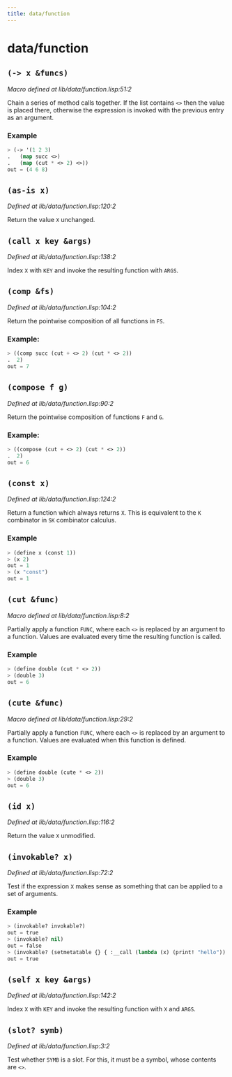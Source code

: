 ```yaml
---
title: data/function
---
```

# data/function
## `(-> x &funcs)`
*Macro defined at lib/data/function.lisp:51:2*

Chain a series of method calls together. If the list contains `<>`
then the value is placed there, otherwise the expression is invoked
with the previous entry as an argument.

### Example
```cl
> (-> '(1 2 3)
.   (map succ <>)
.   (map (cut * <> 2) <>))
out = (4 6 8)
```

## `(as-is x)`
*Defined at lib/data/function.lisp:120:2*

Return the value `X` unchanged.

## `(call x key &args)`
*Defined at lib/data/function.lisp:138:2*

Index `X` with `KEY` and invoke the resulting function with `ARGS`.

## `(comp &fs)`
*Defined at lib/data/function.lisp:104:2*

Return the pointwise composition of all functions in `FS`.

### Example:
```cl
> ((comp succ (cut + <> 2) (cut * <> 2))
.  2)
out = 7
```

## `(compose f g)`
*Defined at lib/data/function.lisp:90:2*

Return the pointwise composition of functions `F` and `G`.

### Example:
```cl
> ((compose (cut + <> 2) (cut * <> 2))
.  2)
out = 6
```

## `(const x)`
*Defined at lib/data/function.lisp:124:2*

Return a function which always returns `X`. This is equivalent to the
`K` combinator in `SK` combinator calculus.

### Example
```cl
> (define x (const 1))
> (x 2)
out = 1
> (x "const")
out = 1
```

## `(cut &func)`
*Macro defined at lib/data/function.lisp:8:2*

Partially apply a function `FUNC`, where each `<>` is replaced by an
argument to a function. Values are evaluated every time the resulting
function is called.

### Example
```cl
> (define double (cut * <> 2))
> (double 3)
out = 6
```

## `(cute &func)`
*Macro defined at lib/data/function.lisp:29:2*

Partially apply a function `FUNC`, where each `<>` is replaced by an
argument to a function. Values are evaluated when this function is
defined.

### Example
```cl
> (define double (cute * <> 2))
> (double 3)
out = 6
```

## `(id x)`
*Defined at lib/data/function.lisp:116:2*

Return the value `X` unmodified.

## `(invokable? x)`
*Defined at lib/data/function.lisp:72:2*

Test if the expression `X` makes sense as something that can be applied
to a set of arguments.

### Example
```cl
> (invokable? invokable?)
out = true
> (invokable? nil)
out = false
> (invokable? (setmetatable {} { :__call (lambda (x) (print! "hello")) }))
out = true
```

## `(self x key &args)`
*Defined at lib/data/function.lisp:142:2*

Index `X` with `KEY` and invoke the resulting function with `X` and `ARGS`.

## `(slot? symb)`
*Defined at lib/data/function.lisp:3:2*

Test whether `SYMB` is a slot. For this, it must be a symbol, whose
contents are `<>`.

